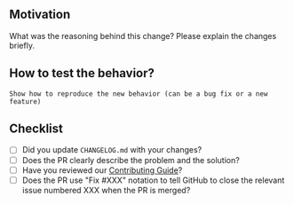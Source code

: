 ## Motivation

What was the reasoning behind this change? Please explain the changes briefly.

## How to test the behavior?
```
Show how to reproduce the new behavior (can be a bug fix or a new feature)
```

## Checklist

- [ ] Did you update `CHANGELOG.md` with your changes?
- [ ] Does the PR clearly describe the problem and the solution?
- [ ] Have you reviewed our [Contributing Guide](https://github.com/hdmf-dev/hdmf/blob/dev/docs/CONTRIBUTING.rst)?
- [ ] Does the PR use "Fix #XXX" notation to tell GitHub to close the relevant issue numbered XXX when the PR is merged?
